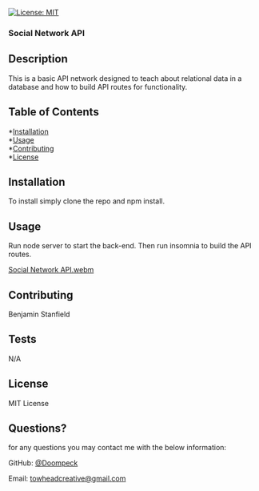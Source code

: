 [![License: MIT](https://img.shields.io/badge/License-MIT-yellow.svg)](https://opensource.org/licenses/MIT)

### Social Network API

## Description

This is a basic API network designed to teach about relational data in a database and how to build API routes for functionality. 

## Table of Contents
  *[Installation](#installation)<br/>
  *[Usage](#usage)<br/>
  *[Contributing](#contributing)<br/>
*[License](#license)<br/>

  ## Installation

To install simply clone the repo and npm install.
  ## Usage

Run node server to start the back-end.  Then run insomnia to build the API routes.

[Social Network API.webm](https://user-images.githubusercontent.com/104403183/203234294-5fa2fc5a-2042-40f2-9a47-3de25e34533b.webm)



  ## Contributing

Benjamin Stanfield

  ## Tests

  N/A

## License

MIT License

## Questions?

for any questions you may contact me with the below information:

GitHub: [@Doompeck](https://github.com/Doompeck)


  Email: towheadcreative@gmail.com
